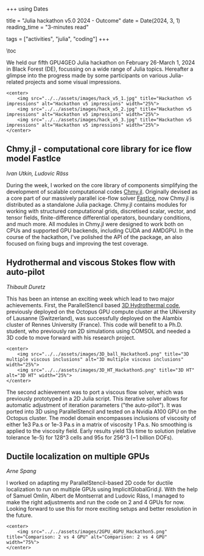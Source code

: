 +++
using Dates

title = "Julia hackathon v5.0 2024 - Outcome"
date = Date(2024, 3, 1)
reading_time = "3-minutes read"

tags = ["activities", "julia", "coding"]
+++

\toc

We held our fifth GPU4GEO Julia hackathon on February 26-March 1, 2024 in Black Forest (DE), focussing on a wide range of Julia topics. Hereafter a glimpse into the progress made by some participants on various Julia-related projects and some visual impressions.

~~~
<center>
    <img src="../../assets/images/hack_v5_1.jpg" title="Hackathon v5 impressions" alt="Hackathon v5 impressions" width="25%">
    <img src="../../assets/images/hack_v5_2.jpg" title="Hackathon v5 impressions" alt="Hackathon v5 impressions" width="25%">
    <img src="../../assets/images/hack_v5_3.jpg" title="Hackathon v5 impressions" alt="Hackathon v5 impressions" width="25%">
</center>
~~~

## Chmy.jl - computational core library for ice flow model FastIce
*Ivan Utkin, Ludovic Räss*

During the week, I worked on the core library of components simplifying the development of scalable computational codes [Chmy.jl](https://github.com/PTsolvers/Chmy.jl). Originally devised as a core part of our massively parallel ice-flow solver [FastIce](https://github.com/PTsolvers/FastIce.jl), now Chmy.jl is distributed as a standalone Julia package. Chmy.jl contains modules for working with structured computational grids, discretised scalar, vector, and tensor fields, finite-difference differential operators, boundary conditions, and much more. All modules in Chmy.jl were designed to work both on CPUs and supported GPU backends, including CUDA and AMDGPU. In the course of the hackathon, I've polished the API of the package, an also focused on fixing bugs and improving the test coverage.

## Hydrothermal and viscous Stokes flow with auto-pilot
*Thibault Duretz*

This has been an intense an exciting week which lead to two major achievements. First, the ParallelStencil based [3D Hydrothermal code](https://github.com/tduretz/HydroThermal3D), previously deployed on the Octopus GPU compute cluster at the UNiversity of Lausanne (Switzerland), was successfully deployed on the Alambix cluster of Rennes University (France). This code will benefit to a Ph.D. student, who previously ran 2D simulations using COMSOL and needed a 3D code to move forward with his research project.

~~~
<center>
    <img src="../../assets/images/3D_ball_Hackathon5.png" title="3D multiple viscous inclusions" alt="3D multiple viscous inclusions" width="25%">
    <img src="../../assets/images/3D_HT_Hackathon5.png" title="3D HT" alt="3D HT" width="25%">
</center>
~~~

The second achievement was to port a viscous flow solver, which was previously prototyped in a 2D Julia script. This iterative solver allows for automatic adjustment of iteration parameters ("the auto-pilot"). It was ported into 3D using ParallelStencil and tested on a Nvidia A100 GPU on the Octopus cluster. The model domain encompasses inclusions of viscosity of either 1e3 Pa.s or 1e-3 Pa.s in a matrix of viscosity 1 Pa.s. No smoothing is applied to the viscosity field. Early results yield 13s time to solution (relative tolerance 1e-5) for 128^3 cells and 95s for 256^3 (~1 billion DOFs).

## Ductile localization on multiple GPUs
*Arne Spang*

I worked on adapting my ParallelStencil-based 2D code for ductile localization to run on multiple GPUs using ImplicitGlobalGrid.jl. With the help of Samuel Omlin, Albert de Montserrat and Ludovic Räss, I managed to make the right adjustments and run the code on 2 and 4 GPUs for now. Looking forward to use this for more exciting setups and better resolution in the future.

~~~
<center>
    <img src="../../assets/images/2GPU_4GPU_Hackathon5.png" title="Comparison: 2 vs 4 GPU" alt="Comparison: 2 vs 4 GPU" width="75%">
</center>
~~~